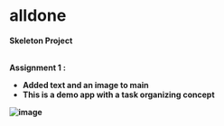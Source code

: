 # alldone

<b>Skeleton Project<b> <br><br>

Assignment 1 : <br>
- Added text and an image to main <br>
- This is a demo app with a task organizing concept <br>

![image](https://i.ibb.co/LYYq1cc/Screen-Shot-2023-05-20-at-10-21-54-PM.png)





